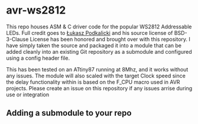 # avr-ws2812

This repo houses ASM & C driver code for the popular WS2812 Addressable LEDs. Full credit goes to [Łukasz Podkalicki](https://github.com/lpodkalicki) and his source license of BSD-3-Clause License has been honored and brought over with this repository. I have simply taken the source and packaged it into a module that can be added cleanly into an existing Git repository as a submodule and configured using a config header file.

This has been tested on an ATtiny87 running at 8Mhz, and it works without any issues. The module will also scaled with the target Clock speed since the delay functionality within is based on the F_CPU macro used in AVR projects. Please create an issue on this repository if any issues arrise during use or integration

## Adding a submodule to your repo